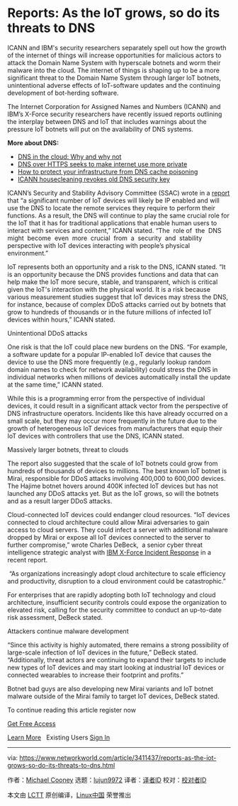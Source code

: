 [#]: collector: (lujun9972)
[#]: translator: ( )
[#]: reviewer: ( )
[#]: publisher: ( )
[#]: url: ( )
[#]: subject: (Reports: As the IoT grows, so do its threats to DNS)
[#]: via: (https://www.networkworld.com/article/3411437/reports-as-the-iot-grows-so-do-its-threats-to-dns.html)
[#]: author: (Michael Cooney https://www.networkworld.com/author/Michael-Cooney/)

Reports: As the IoT grows, so do its threats to DNS
======
ICANN and IBM's security researchers separately spell out how the growth of the internet of things will increase opportunities for malicious actors to attack the Domain Name System with hyperscale botnets and worm their malware into the cloud.
The internet of things is shaping up to be a more significant threat to the Domain Name System through larger IoT botnets, unintentional adverse effects of IoT-software updates and the continuing development of bot-herding software.

The Internet Corporation for Assigned Names and Numbers (ICANN) and IBM’s X-Force security researchers have recently issued reports outlining the interplay between DNS and IoT that includes warnings about the pressure IoT botnets will put on the availability of DNS systems.

**More about DNS:**

  * [DNS in the cloud: Why and why not][1]
  * [DNS over HTTPS seeks to make internet use more private][2]
  * [How to protect your infrastructure from DNS cache poisoning][3]
  * [ICANN housecleaning revokes old DNS security key][4]



ICANN’s Security and Stability Advisory Committee (SSAC) wrote in a [report][5] that “a significant number of IoT devices will likely be IP enabled and will use the DNS to locate the remote services they require to perform their functions. As a result, the DNS will continue to play the same crucial role for the IoT that it has for traditional applications that enable human users to interact with services and content,” ICANN stated. “The  role of  the  DNS  might  become  even  more  crucial  from  a  security  and  stability perspective with IoT devices interacting with people’s physical environment.”

IoT represents both an opportunity and a risk to the DNS, ICANN stated. “It is an opportunity because the DNS provides functions and data that can help make the IoT more secure, stable, and transparent, which is critical given the IoT's interaction with the physical world. It is a risk because various measurement studies suggest that IoT devices may stress the DNS, for instance, because of complex DDoS attacks carried out by botnets that grow to hundreds of thousands or in the future millions of infected IoT devices within hours,” ICANN stated.

Unintentional DDoS attacks

One risk is that the IoT could place new burdens on the DNS. “For example, a software update for a popular IP-enabled IoT device that causes the device to use the DNS more frequently (e.g., regularly lookup random domain names to check for network availability) could stress the DNS in individual networks when millions of devices automatically install the update at the same time,” ICANN stated.

While this is a programming error from the perspective of individual devices, it could result in a significant attack vector from the perspective of DNS infrastructure operators. Incidents like this have already occurred on a small scale, but they may occur more frequently in the future due to the growth of heterogeneous IoT devices from manufacturers that equip their IoT devices with controllers that use the DNS, ICANN stated.

Massively larger botnets, threat to clouds

The report also suggested that the scale of IoT botnets could grow from hundreds of thousands of devices to millions. The best known IoT botnet is Mirai, responsible for DDoS attacks involving 400,000 to 600,000 devices. The Hajime botnet hovers around 400K infected IoT devices but has not launched any DDoS attacks yet. But as the IoT grows, so will the botnets and as a result larger DDoS attacks.

Cloud-connected IoT devices could endanger cloud resources. “IoT devices connected to cloud architecture could allow Mirai adversaries to gain access to cloud servers. They could infect a server with additional malware dropped by Mirai or expose all IoT devices connected to the server to further compromise,” wrote Charles DeBeck,  a senior cyber threat intelligence strategic analyst with [IBM X-Force Incident Response][6] in a recent report. 

 “As organizations increasingly adopt cloud architecture to scale efficiency and productivity, disruption to a cloud environment could be catastrophic.”

For enterprises that are rapidly adopting both IoT technology and cloud architecture, insufficient security controls could expose the organization to elevated risk, calling for the security committee to conduct an up-to-date risk assessment, DeBeck stated.

Attackers continue malware development

“Since this activity is highly automated, there remains a strong possibility of large-scale infection of IoT devices in the future,” DeBeck stated. “Additionally, threat actors are continuing to expand their targets to include new types of IoT devices and may start looking at industrial IoT devices or connected wearables to increase their footprint and profits.”

Botnet bad guys are also developing new Mirai variants and IoT botnet malware outside of the Mirai family to target IoT devices, DeBeck stated.

To continue reading this article register now

[Get Free Access][7]

[Learn More][8]   Existing Users [Sign In][7]

--------------------------------------------------------------------------------

via: https://www.networkworld.com/article/3411437/reports-as-the-iot-grows-so-do-its-threats-to-dns.html

作者：[Michael Cooney][a]
选题：[lujun9972][b]
译者：[译者ID](https://github.com/译者ID)
校对：[校对者ID](https://github.com/校对者ID)

本文由 [LCTT](https://github.com/LCTT/TranslateProject) 原创编译，[Linux中国](https://linux.cn/) 荣誉推出

[a]: https://www.networkworld.com/author/Michael-Cooney/
[b]: https://github.com/lujun9972
[1]: https://www.networkworld.com/article/3273891/hybrid-cloud/dns-in-the-cloud-why-and-why-not.html
[2]: https://www.networkworld.com/article/3322023/internet/dns-over-https-seeks-to-make-internet-use-more-private.html
[3]: https://www.networkworld.com/article/3298160/internet/how-to-protect-your-infrastructure-from-dns-cache-poisoning.html
[4]: https://www.networkworld.com/article/3331606/security/icann-housecleaning-revokes-old-dns-security-key.html
[5]: https://www.icann.org/en/system/files/files/sac-105-en.pdf
[6]: https://securityintelligence.com/posts/i-cant-believe-mirais-tracking-the-infamous-iot-malware-2/?cm_mmc=OSocial_Twitter-_-Security_Security+Brand+and+Outcomes-_-WW_WW-_-SI+TW+blog&cm_mmca1=000034XK&cm_mmca2=10009814&linkId=70790642
[7]: javascript://
[8]: https://www.networkworld.com/learn-about-insider/
